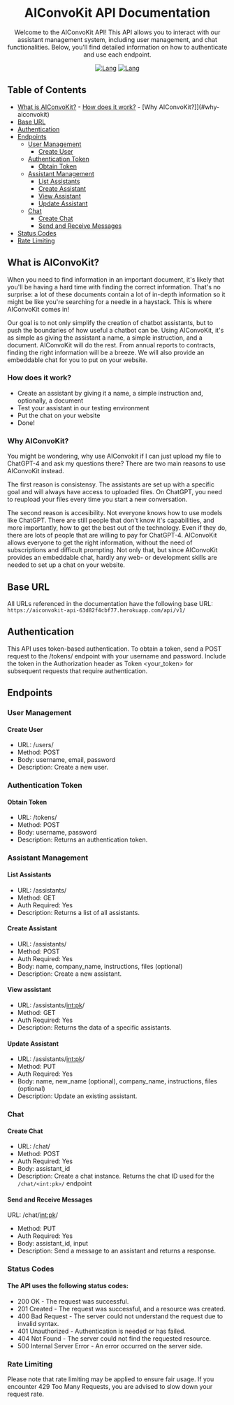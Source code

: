 <div align="center">
    
# AIConvoKit API Documentation
Welcome to the AIConvoKit API! This API allows you to interact with our assistant management system, including user management, and chat functionalities. Below, you'll find detailed information on how to authenticate and use each endpoint.


[![Lang](https://skillicons.dev/icons?i=python)](https://skillicons.dev) [![Lang](https://skillicons.dev/icons?i=django)](https://skillicons.dev)

</div>

## Table of Contents
- [What is AIConvoKit?](#what-is-aiconvokit)
      - [How does it work?](#how-does-it-work)
      - [Why AIConvoKit?]](#why-aiconvokit)
- [Base URL](base-url)
- [Authentication](#authentication)
- [Endpoints](#endpoints)
    - [User Management](#user-management)
      - [Create User](#create-user)
    - [Authentication Token](#authentication-token)
      - [Obtain Token](#obtain-token)
    - [Assistant Management](#assistant-management)
      - [List Assistants](#list-assistants)
      - [Create Assistant](#create-assistant)
      - [View Assistant](#view-assistant)
      - [Update Assistant](#update-assistant)
    - [Chat](#chat)
      - [Create Chat](#create-chat)
      - [Send and Receive Messages](#send-and-receive-messages)
- [Status Codes](#status-codes)
- [Rate Limiting](#rate-limiting)

## What is AIConvoKit?
When you need to find information in an important document, it's likely that you'll be having a hard time with finding the correct information. That's no surprise: a lot of these
documents contain a lot of in-depth information so it might be like you're searching for a needle in a haystack. This is where AIConvoKit comes in!

Our goal is to not only simplify the creation of chatbot assistants, but to push the boundaries of how useful a chatbot can be. Using AIConvoKit, it's as simple as giving the assistant a name, a simple instruction, and a document. AIConvoKit will do the rest. From annual reports to contracts, finding the right information will be a breeze. We will also provide an embeddable chat for you to put on your website.

### How does it work?
- Create an assistant by giving it a name, a simple instruction and, optionally, a document
- Test your assistant in our testing environment
- Put the chat on your website
- Done!

### Why AIConvoKit?
You might be wondering, why use AIConvokit if I can just upload my file to ChatGPT-4 and ask my questions there? There are two main reasons to use AIConvoKit instead.

The first reason is consistensy. The assistants are set up with a specific goal and will always have access to uploaded files. On ChatGPT, you need to reupload your files
every time you start a new conversation.

The second reason is accesibility. Not everyone knows how to use models like ChatGPT. There are still people that don't know it's capabilities, and more importantly, how to get
the best out of the technology. Even if they do, there are lots of people that are willing to pay for ChatGPT-4. AIConvoKit allows everyone to get the right information, without the need of subscriptions and difficult prompting. Not only that, but since AIConvoKit provides an embeddable chat, hardly any web- or development skills are needed to set up a chat on your website. 

## Base URL
All URLs referenced in the documentation have the following base URL:
```https://aiconvokit-api-63d82f4cbf77.herokuapp.com/api/v1/```

## Authentication
This API uses token-based authentication. To obtain a token, send a POST request to the /tokens/ endpoint with your username and password. Include the token in the Authorization header as Token <your_token> for subsequent requests that require authentication.

## Endpoints
### User Management
#### Create User
- URL: /users/
- Method: POST
- Body: username, email, password
- Description: Create a new user.
  
### Authentication Token
#### Obtain Token
- URL: /tokens/
- Method: POST
- Body: username, password
- Description: Returns an authentication token.

### Assistant Management
#### List Assistants
- URL: /assistants/
- Method: GET
- Auth Required: Yes
- Description: Returns a list of all assistants.

#### Create Assistant
- URL: /assistants/
- Method: POST
- Auth Required: Yes
- Body: name, company_name, instructions, files (optional)
- Description: Create a new assistant.

#### View assistant
- URL: /assistants/<int:pk>/
- Method: GET
- Auth Required: Yes
- Description: Returns the data of a specific assistants.

#### Update Assistant
- URL: /assistants/<int:pk>/
- Method: PUT
- Auth Required: Yes
- Body: name, new_name (optional), company_name, instructions, files (optional)
- Description: Update an existing assistant.

### Chat
#### Create Chat
- URL: /chat/
- Method: POST
- Auth Required: Yes
- Body: assistant_id
- Description: Create a chat instance. Returns the chat ID used for the ```/chat/<int:pk>/``` endpoint

#### Send and Receive Messages
URL: /chat/<int:pk>/
- Method: PUT
- Auth Required: Yes
- Body: assistant_id, input
- Description: Send a message to an assistant and returns a response.

### Status Codes
#### The API uses the following status codes:
- 200 OK - The request was successful.
- 201 Created - The request was successful, and a resource was created.
- 400 Bad Request - The server could not understand the request due to invalid syntax.
- 401 Unauthorized - Authentication is needed or has failed.
- 404 Not Found - The server could not find the requested resource.
- 500 Internal Server Error - An error occurred on the server side.

### Rate Limiting
Please note that rate limiting may be applied to ensure fair usage. If you encounter 429 Too Many Requests, you are advised to slow down your request rate.

